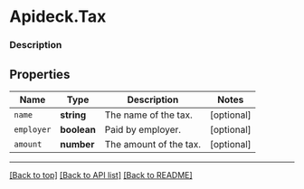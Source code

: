 # Apideck.Tax

### Description

## Properties
Name | Type | Description | Notes
------------ | ------------- | ------------- | -------------
`name` | **string** | The name of the tax. | [optional] 
`employer` | **boolean** | Paid by employer. | [optional] 
`amount` | **number** | The amount of the tax. | [optional] 





---

[[Back to top]](#) [[Back to API list]](../../../../README.md#documentation-for-api-endpoints) [[Back to README]](../../../../README.md)


